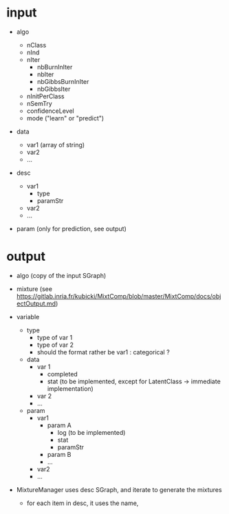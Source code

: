 # input

- algo
    - nClass
    - nInd
    - nIter
        - nbBurnInIter
        - nbIter
        - nbGibbsBurnInIter
        - nbGibbsIter
    - nInitPerClass
    - nSemTry
    - confidenceLevel
    - mode ("learn" or "predict")

- data
    - var1 (array of string)
    - var2
    - ...

- desc
    - var1
        - type
        - paramStr
    - var2
    - ...

- param (only for prediction, see output)

# output

- algo (copy of the input SGraph)
- mixture (see https://gitlab.inria.fr/kubicki/MixtComp/blob/master/MixtComp/docs/objectOutput.md)
- variable
    - type
        - type of var 1
        - type of var 2
        - should the format rather be var1 : categorical ?
    - data
        - var 1
            - completed
            - stat (to be implemented, except for LatentClass -> immediate implementation)
        - var 2
        - ...
    - param
        - var1
            - param A
                - log (to be implemented)
                - stat
                - paramStr
            - param B
            - ...
        - var2
        - ...

- MixtureManager uses desc SGraph, and iterate to generate the mixtures
    - for each item in desc, it uses the name,
